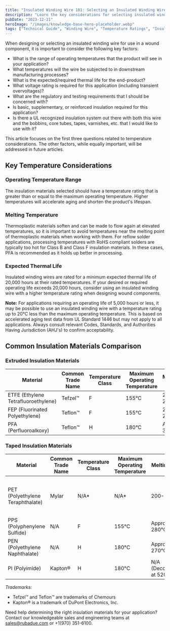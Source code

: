 ```yaml
---
title: "Insulated Winding Wire 101: Selecting an Insulated Winding Wire Part I: Temperature Ratings"
description: "Learn the key considerations for selecting insulated winding wire, focusing on temperature ratings, operating ranges, and thermal life expectations."
pubDate: "2023-12-21"
heroImage: "/images/knowledge-base-hero-placeholder.webp"
tags: ["Technical Guide", "Winding Wire", "Temperature Ratings", "Insulation"]
---
```


When designing or selecting an insulated winding wire for use in a wound component, it is important to consider the following key factors:

- What is the range of operating temperatures that the product will see in your application?
- What temperatures will the wire be subjected to in downstream manufacturing processes?
- What is the expected/required thermal life for the end-product?
- What voltage rating is required for this application (including transient overvoltages)?
- What are the regulatory and testing requirements that I should be concerned with?
- Is basic, supplementary, or reinforced insulation required for this application?
- Is there a UL recognized insulation system out there with both this wire and the bobbins, core tubes, tapes, varnishes, etc. that I would like to use with it?

This article focuses on the first three questions related to temperature considerations. The other factors, while equally important, will be addressed in future articles.

## Key Temperature Considerations

### Operating Temperature Range
The insulation materials selected should have a temperature rating that is greater than or equal to the maximum operating temperature. Higher temperatures will accelerate aging and shorten the product's lifespan.

### Melting Temperature
Thermoplastic materials soften and can be made to flow again at elevated temperatures, so it is important to avoid temperatures near the melting point of thermoplastic materials when working with them. For reflow solder applications, processing temperatures with RoHS compliant solders are typically too hot for Class B and Class F insulation materials. In these cases, PFA is recommended as it holds up better in processing.

### Expected Thermal Life
Insulated winding wires are rated for a minimum expected thermal life of 20,000 hours at their rated temperatures. If your desired or required operating life exceeds 20,000 hours, consider using an insulated winding wire with a higher temperature rating when designing wound components.

**Note:** For applications requiring an operating life of 5,000 hours or less, it may be possible to use an insulated winding wire with a temperature rating up to 20°C less than the maximum operating temperature. This is based on accelerated aging test data from UL Standard 1446 but may not apply to all applications. Always consult relevant Codes, Standards, and Authorities Having Jurisdiction (AHJ's) to confirm acceptability.

## Common Insulation Materials Comparison

### Extruded Insulation Materials

| Material | Common Trade Name | Temperature Class | Maximum Operating Temperature | Melting Point |
|----------|------------------|-------------------|----------------------------|---------------|
| ETFE (Ethylene Tetrafluoroethylene) | Tefzel™ | F | 155°C | 220-280°C |
| FEP (Fluorinated Polyethylene) | Teflon™ | F | 155°C | 255-260°C |
| PFA (Perfluoroalkoxy) | Teflon™ | H | 180°C | Approx. 305°C |

### Taped Insulation Materials

| Material | Common Trade Name | Temperature Class | Maximum Operating Temperature | Melting Point | Notes |
|----------|------------------|-------------------|----------------------------|---------------|--------|
| PET (Polyethylene Teraphthalate) | Mylar | N/A* | N/A* | 200-260°C | Typically used under other tape layers |
| PPS (Polyphenylene Sulfide) | N/A | F | 155°C | Approx. 280°C | |
| PEN (Polyethylene Naphthalate) | N/A | H | 180°C | Approx. 270°C | |
| PI (Polyimide) | Kapton® | H | 180°C | N/A (Decomposes at 520°C) | Typically FEP-backed |

*Trademarks:*
- Tefzel™ and Teflon™ are trademarks of Chemours
- Kapton® is a trademark of DuPont Electronics, Inc.

Need help determining the right insulation materials for your application? Contact our knowledgeable sales and engineering teams at sales@rubadue.com or +1(970) 351-6100.
